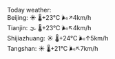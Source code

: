 Today weather:  
Beijing: ☀️   🌡️+23°C 🌬️↗4km/h  
Tianjin: 🌫  🌡️+23°C 🌬️↖4km/h  
Shijiazhuang: ☀️   🌡️+24°C 🌬️↑5km/h  
Tangshan: ☀️   🌡️+21°C 🌬️↖7km/h  
